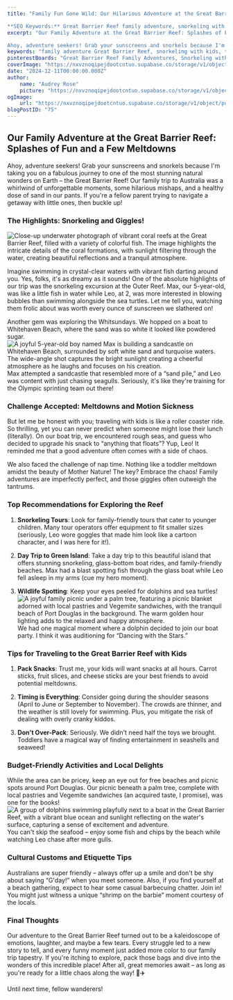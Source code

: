 ```yaml
---
title: "Family Fun Gone Wild: Our Hilarious Adventure at the Great Barrier Reef!”** 

**SEO Keywords:** Great Barrier Reef family adventure, snorkeling with kids, traveling Australia with toddlers, family travel tips, Great Barrier Reef highlights"
excerpt: "Our Family Adventure at the Great Barrier Reef: Splashes of Fun and a Few Meltdowns 

Ahoy, adventure seekers! Grab your sunscreens and snorkels because I'm taking you on a fabulous journey to"
keywords: "family adventure Great Barrier Reef, snorkeling with kids, traveling to the Great Barrier Reef, family-friendly tours Great Barrier Reef, tips for traveling with toddlers, Great Barrier Reef excursions, best beaches for families in Australia, Whitehaven Beach family trip, fun activities at the Great Barrier Reef, exploring Whitsundays with kids, wildlife spotting in Australia, budget-friendly activities Great Barrier Reef, local cuisine Australia, Great Barrier Reef travel tips, packing for family trips to Australia, navigating meltdowns while traveling, toddler-friendly snorkeling tours, Australian cultural customs for tourists, Great Barrier Reef family memories, beach picnics in Port Douglas"
pinterestBoards: "Great Barrier Reef Family Adventures, Snorkeling with Kids, Family Travel Tips, Australian Travel Experiences"
coverImage: "https://nxvznoqipejdootcntuo.supabase.co/storage/v1/object/public/travel-blog-images/image_75_0.png"
date: "2024-12-11T00:00:00.000Z"
author:
    name: "Audrey Rose"
    picture: "https://nxvznoqipejdootcntuo.supabase.co/storage/v1/object/public/character-reference/audrey_avatar_square.png?t=2024-12-21T13%3A26%3A30.307Z"
ogImage:
    url: "https://nxvznoqipejdootcntuo.supabase.co/storage/v1/object/public/travel-blog-images/image_75_0.png"
blogPostID: "75"
---
```

    

## Our Family Adventure at the Great Barrier Reef: Splashes of Fun and a Few Meltdowns 

Ahoy, adventure seekers! Grab your sunscreens and snorkels because I'm taking you on a fabulous journey to one of the most stunning natural wonders on Earth – the Great Barrier Reef! Our family trip to Australia was a whirlwind of unforgettable moments, some hilarious mishaps, and a healthy dose of sand in our pants. If you're a fellow parent trying to navigate a getaway with little ones, then buckle up! 

### The Highlights: Snorkeling and Giggles!

![Close-up underwater photograph of vibrant coral reefs at the Great Barrier Reef, filled with a variety of colorful fish. The image highlights the intricate details of the coral formations, with sunlight filtering through the water, creating beautiful reflections and a tranquil atmosphere.](https://nxvznoqipejdootcntuo.supabase.co/storage/v1/object/public/travel-blog-images/image_75_0.png)

Imagine swimming in crystal-clear waters with vibrant fish darting around you. Yes, folks, it's as dreamy as it sounds! One of the absolute highlights of our trip was the snorkeling excursion at the Outer Reef. Max, our 5-year-old, was like a little fish in water while Leo, at 2, was more interested in blowing bubbles than swimming alongside the sea turtles. Let me tell you, watching them frolic about was worth every ounce of sunscreen we slathered on!

Another gem was exploring the Whitsundays. We hopped on a boat to Whitehaven Beach, where the sand was so white it looked like powdered sugar. ![A joyful 5-year-old boy named Max is building a sandcastle on Whitehaven Beach, surrounded by soft white sand and turquoise waters. The wide-angle shot captures the bright sunlight creating a cheerful atmosphere as he laughs and focuses on his creation.](https://nxvznoqipejdootcntuo.supabase.co/storage/v1/object/public/travel-blog-images/image_75_1.png) Max attempted a sandcastle that resembled more of a “sand pile,” and Leo was content with just chasing seagulls. Seriously, it's like they're training for the Olympic sprinting team out there!

### Challenge Accepted: Meltdowns and Motion Sickness 

But let me be honest with you; traveling with kids is like a roller coaster ride. So thrilling, yet you can never predict when someone might lose their lunch (literally). On our boat trip, we encountered rough seas, and guess who decided to upgrade his snack to “anything that floats”? Yup, Leo! It reminded me that a good adventure often comes with a side of chaos. 

We also faced the challenge of nap time. Nothing like a toddler meltdown amidst the beauty of Mother Nature! The key? Embrace the chaos! Family adventures are imperfectly perfect, and those giggles often outweigh the tantrums.

### Top Recommendations for Exploring the Reef

1. **Snorkeling Tours**: Look for family-friendly tours that cater to younger children. Many tour operators offer equipment to fit smaller sizes (seriously, Leo wore goggles that made him look like a cartoon character, and I was here for it!).

2. **Day Trip to Green Island**: Take a day trip to this beautiful island that offers stunning snorkeling, glass-bottom boat rides, and family-friendly beaches. Max had a blast spotting fish through the glass boat while Leo fell asleep in my arms (cue my hero moment).

3. **Wildlife Spotting**: Keep your eyes peeled for dolphins and sea turtles! ![A joyful family picnic under a palm tree, featuring a picnic blanket adorned with local pastries and Vegemite sandwiches, with the tranquil beach of Port Douglas in the background. The warm golden hour lighting adds to the relaxed and happy atmosphere.](https://nxvznoqipejdootcntuo.supabase.co/storage/v1/object/public/travel-blog-images/image_75_2.png) We had one magical moment where a dolphin decided to join our boat party. I think it was auditioning for “Dancing with the Stars.”

### Tips for Traveling to the Great Barrier Reef with Kids

1. **Pack Snacks**: Trust me, your kids will want snacks at all hours. Carrot sticks, fruit slices, and cheese sticks are your best friends to avoid potential meltdowns. 

2. **Timing is Everything**: Consider going during the shoulder seasons (April to June or September to November). The crowds are thinner, and the weather is still lovely for swimming. Plus, you mitigate the risk of dealing with overly cranky kiddos.

3. **Don't Over-Pack**: Seriously. We didn't need half the toys we brought. Toddlers have a magical way of finding entertainment in seashells and seaweed!

### Budget-Friendly Activities and Local Delights

While the area can be pricey, keep an eye out for free beaches and picnic spots around Port Douglas. Our picnic beneath a palm tree, complete with local pastries and Vegemite sandwiches (an acquired taste, I promise), was one for the books! ![A group of dolphins swimming playfully next to a boat in the Great Barrier Reef, with a vibrant blue ocean and sunlight reflecting on the water's surface, capturing a sense of excitement and adventure.](https://nxvznoqipejdootcntuo.supabase.co/storage/v1/object/public/travel-blog-images/image_75_3.png) You can't skip the seafood – enjoy some fish and chips by the beach while watching Leo chase after more gulls.

### Cultural Customs and Etiquette Tips

Australians are super friendly – always offer up a smile and don't be shy about saying “G'day!” when you meet someone. Also, if you find yourself at a beach gathering, expect to hear some casual barbecuing chatter. Join in! You might just witness a unique “shrimp on the barbie” moment courtesy of the locals. 

### Final Thoughts

Our adventure to the Great Barrier Reef turned out to be a kaleidoscope of emotions, laughter, and maybe a few tears. Every struggle led to a new story to tell, and every funny moment just added more color to our family trip tapestry. If you're itching to explore, pack those bags and dive into the wonders of this incredible place! After all, great memories await – as long as you're ready for a little chaos along the way! 🌊✈️

Until next time, fellow wanderers!